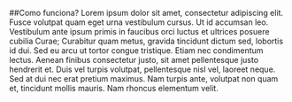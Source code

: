 ##Como funciona?
Lorem ipsum dolor sit amet, consectetur adipiscing elit. Fusce volutpat quam eget urna vestibulum cursus. Ut id accumsan leo. Vestibulum ante ipsum primis in faucibus orci luctus et ultrices posuere cubilia Curae; Curabitur quam metus, gravida tincidunt dictum sed, lobortis id dui. Sed eu arcu ut tortor congue tristique. Etiam nec condimentum lectus. Aenean finibus consectetur justo, sit amet pellentesque justo hendrerit et. Duis vel turpis volutpat, pellentesque nisl vel, laoreet neque. Sed at dui nec erat pretium maximus. Nam turpis ante, volutpat non quam et, tincidunt mollis mauris. Nam rhoncus elementum velit.